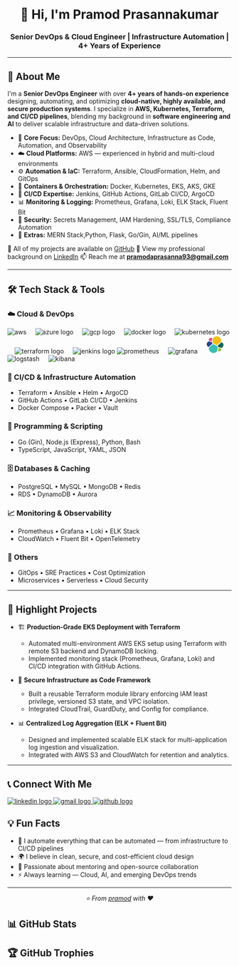 <h1 align="center">👋 Hi, I'm Pramod Prasannakumar</h1>
<h3 align="center">Senior DevOps & Cloud Engineer | Infrastructure Automation | 4+ Years of Experience</h3>


---

## 🚀 About Me

I'm a **Senior DevOps Engineer** with over **4+ years of hands-on experience** designing, automating, and optimizing **cloud-native, highly available, and secure production systems**.
I specialize in **AWS, Kubernetes, Terraform, and CI/CD pipelines**, blending my background in **software engineering and AI** to deliver scalable infrastructure and data-driven solutions.

- 🧩 **Core Focus:** DevOps, Cloud Architecture, Infrastructure as Code, Automation, and Observability
- ☁️ **Cloud Platforms:** AWS — experienced in hybrid and multi-cloud environments
- ⚙️ **Automation & IaC:** Terraform, Ansible, CloudFormation, Helm, and GitOps
- 🧱 **Containers & Orchestration:** Docker, Kubernetes, EKS, AKS, GKE
- 🔄 **CI/CD Expertise:** Jenkins, GitHub Actions, GitLab CI/CD, ArgoCD
- 📊 **Monitoring & Logging:** Prometheus, Grafana, Loki, ELK Stack, Fluent Bit
- 🔐 **Security:** Secrets Management, IAM Hardening, SSL/TLS, Compliance Automation
- 🧠 **Extras:** MERN Stack,Python, Flask, Go/Gin, AI/ML pipelines

💼 All of my projects are available on [GitHub](https://github.com/pramodprasannakumar)
📄 View my professional background on [LinkedIn](https://www.linkedin.com/in/pramod-prasannakumar-2b4bbb113/)
📫 Reach me at **pramodaprasanna93@gmail.com**

---

## 🛠️ Tech Stack & Tools

### ☁️ Cloud & DevOps
<div align="left">
<img src="https://upload.wikimedia.org/wikipedia/commons/9/93/Amazon_Web_Services_Logo.svg" height="40" alt="aws" />
  <img width="12" />
  <img src="https://cdn.jsdelivr.net/gh/devicons/devicon/icons/azure/azure-original.svg" height="40" alt="azure logo" />
  <img width="12" />
  <img src="https://cdn.jsdelivr.net/gh/devicons/devicon/icons/googlecloud/googlecloud-original.svg" height="40" alt="gcp logo" />
  <img width="12" />
  <img src="https://cdn.jsdelivr.net/gh/devicons/devicon/icons/docker/docker-original.svg" height="40" alt="docker logo" />
  <img width="12" />
  <img src="https://cdn.jsdelivr.net/gh/devicons/devicon/icons/kubernetes/kubernetes-plain.svg" height="40" alt="kubernetes logo" />
  <img width="12" />
  <img src="https://cdn.jsdelivr.net/gh/devicons/devicon/icons/terraform/terraform-original.svg" height="40" alt="terraform logo" />
  <img width="12" />
  <img src="https://cdn.jsdelivr.net/gh/devicons/devicon/icons/jenkins/jenkins-original.svg" height="40" alt="jenkins logo" />
    <!-- Monitoring & Logging -->
  <img src="https://cdn.jsdelivr.net/gh/devicons/devicon/icons/prometheus/prometheus-original.svg" height="40" alt="prometheus" />
  <img width="12" />
  <img src="https://cdn.jsdelivr.net/gh/devicons/devicon/icons/grafana/grafana-original.svg" height="40" alt="grafana" />
  <img width="12" />

  <!-- ELK Stack -->
  <img src="https://raw.githubusercontent.com/gilbarbara/logos/main/logos/elasticsearch.svg" height="40" alt="elasticsearch" />
  <img width="12" />
  <img src="https://raw.githubusercontent.com/gilbarbara/logos/main/logos/logstash.svg" height="40" alt="logstash" />
  <img width="12" />
  <img src="https://raw.githubusercontent.com/gilbarbara/logos/main/logos/kibana.svg" height="40" alt="kibana" />

</div>

### 🔧 CI/CD & Infrastructure Automation
- Terraform • Ansible • Helm • ArgoCD
- GitHub Actions • GitLab CI/CD • Jenkins
- Docker Compose • Packer • Vault

### 🧠 Programming & Scripting
- Go (Gin), Node.js (Express), Python, Bash
- TypeScript, JavaScript, YAML, JSON

### 🗄️ Databases & Caching
- PostgreSQL • MySQL • MongoDB • Redis
- RDS • DynamoDB • Aurora

### 📈 Monitoring & Observability
- Prometheus • Grafana • Loki • ELK Stack
- CloudWatch • Fluent Bit • OpenTelemetry

### 🧩 Others
- GitOps • SRE Practices • Cost Optimization
- Microservices • Serverless • Cloud Security

---

## 🌟 Highlight Projects

- 🏗️ **Production-Grade EKS Deployment with Terraform**
  - Automated multi-environment AWS EKS setup using Terraform with remote S3 backend and DynamoDB locking.
  - Implemented monitoring stack (Prometheus, Grafana, Loki) and CI/CD integration with GitHub Actions.

- 🔐 **Secure Infrastructure as Code Framework**
  - Built a reusable Terraform module library enforcing IAM least privilege, versioned S3 state, and VPC isolation.
  - Integrated CloudTrail, GuardDuty, and Config for compliance.

- 📊 **Centralized Log Aggregation (ELK + Fluent Bit)**
  - Designed and implemented scalable ELK stack for multi-application log ingestion and visualization.
  - Integrated with AWS S3 and CloudWatch for retention and analytics.

---

## 📞 Connect With Me

<div align="left">
  <a href="https://www.linkedin.com/in/pramod-prasannakumar-2b4bbb113/" target="_blank">
    <img src="https://img.shields.io/static/v1?message=LinkedIn&logo=linkedin&label=&color=0077B5&logoColor=white&labelColor=&style=for-the-badge" height="35" alt="linkedin logo" />
  </a>
  <a href="mailto:pramodaprasanna93@gmail.com">
    <img src="https://img.shields.io/static/v1?message=Gmail&logo=gmail&label=&color=D14836&logoColor=white&labelColor=&style=for-the-badge" height="35" alt="gmail logo" />
  </a>
  <a href="https://github.com/pramodprasannakumar">
    <img src="https://img.shields.io/static/v1?message=GitHub&logo=github&label=&color=181717&logoColor=white&labelColor=&style=for-the-badge" height="35" alt="github logo" />
  </a>
</div>



## 💡 Fun Facts
- 🧠 I automate everything that can be automated — from infrastructure to CI/CD pipelines
- 🌍 I believe in clean, secure, and cost-efficient cloud design
- 🤝 Passionate about mentoring and open-source collaboration
- ⚡ Always learning — Cloud, AI, and emerging DevOps trends

---

<div align="center">
  <i>⭐️ From <a href="https://github.com/pramodprasannakumar/">pramod</a> with ❤️</i>
</div>

## 📊 GitHub Stats
<image-card alt="Your GitHub Stats" src="https://github-readme-stats.vercel.app/api?username=pramodprasannakumar&show_icons=true&theme=radical" ></image-card>
<image-card alt="Top Languages" src="https://github-readme-stats.vercel.app/api/top-langs/?username=pramodprasannakumar&layout=compact&theme=radical" ></image-card>

## 🏆 GitHub Trophies
<image-card alt="GitHub Trophies" src="https://github-profile-trophy.vercel.app/?username=pramodprasannakumar&theme=radical" ></image-card>

<image-card alt="GitHub Streak" src="https://github-readme-streak-stats.herokuapp.com/?user=pramodprasannakumar&theme=radical" ></image-card>
